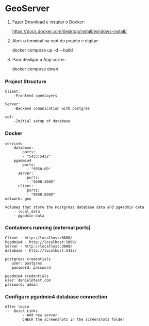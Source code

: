 # GeoServer
1. Fazer Download e instalar o Docker: 

    https://docs.docker.com/desktop/install/windows-install/

2. Abrir o terminal na root do projeto e digitar: 
    
    docker compose up -d --build
    
3. Para desligar a App correr:

    docker compose down

### Project Structure  

    Client: 
        -Frontend openlayers 

    Server:
        -Backend comunication with postgres

    sql:
        -Initial setup of database

### Docker
    services
        database: 
            ports:
            - "5433:5432"
        pgadmin4
            ports:
              - "5050:80"
          server:
              ports:
              - "3000:3000"
          client:
              ports:
              - "8080:8000"
    network: geo

    Volumes that store the Postgress database data and pg4admin data
        - local_data
        - pgadmin-data

### Containers running (external ports)
    
    Client - http://localhost:8080/
    Pgadmin4 - http://localhost:5050/
    Server - http://localhost:3000/
    database - http://localhost:5433/

    postgress credentials
       user: postgres
       password: password

    pgadmin4 credentials
    user: daniel@test.com
    password: admin

### Configure pgadmin4 database connection 
    After login 
    --  Quick Links
            - Add new server
            CHECK the screenshots in the screenshots folder